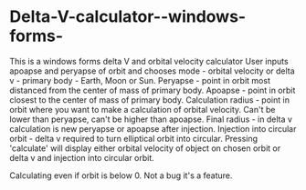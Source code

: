 # Delta-V-calculator--windows-forms-
This is a windows forms delta V and orbital velocity calculator
User inputs apoapse and peryapse of orbit and chooses mode - orbital velocity or delta v - primary body - Earth, Moon or Sun.
Peryapse - point in orbit most distanced from the center of mass of primary body.
Apoapse - point in orbit closest to the center of mass of primary body.
Calculation radius - point in orbit where you want to make a calculation of orbital velocity. Can't be lower than peryapse, can't be higher than apoapse.
Final radius - in delta v calculation is new peryapse or apoapse after injection.
Injection into circular orbit - delta v required to turn elliptical orbit into circular.
Pressing 'calculate' will display either orbital velocity of object on chosen orbit or delta v and injection into circular orbit.

Calculating even if orbit is below 0. Not a bug it's a feature.
